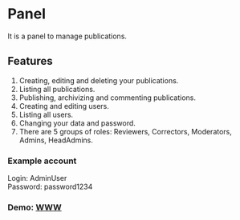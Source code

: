 # Panel

It is a panel to manage publications.

## Features

1. Creating, editing and deleting your publications.
2. Listing all publications.
3. Publishing, archivizing and commenting publications.
4. Creating and editing users.
5. Listing all users.
6. Changing your data and password.
7. There are 5 groups of roles: Reviewers, Correctors, Moderators, Admins, HeadAdmins.

### Example account

Login: AdminUser  
Password: password1234

### Demo: [WWW](https://origami.networkmanager.pl/panel)
